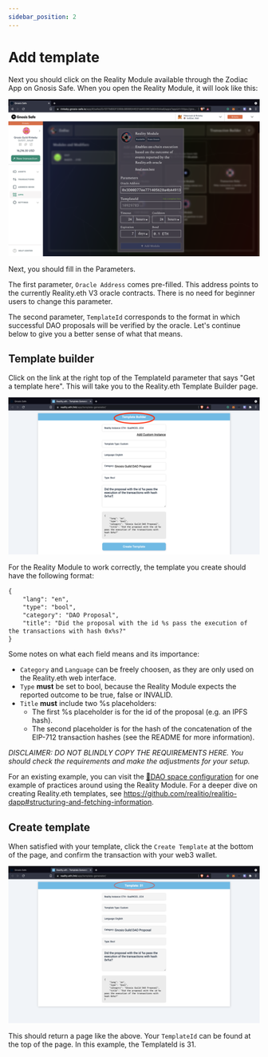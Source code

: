 ```yaml
---
sidebar_position: 2
---
```


# Add template

Next you should click on the Reality Module available through the Zodiac App on Gnosis Safe. When you open the Reality Module, it will look like this:

![Reality Module interface](/img/tutorial/reality_1.png)

Next, you should fill in the Parameters.

The first parameter, `Oracle Address` comes pre-filled. This address points to the currently Reality.eth V3 oracle contracts. There is no need for beginner users to change this parameter.

The second parameter, `TemplateId` corresponds to the format in which successful DAO proposals will be verified by the oracle. Let's continue below to give you a better sense of what that means.

## Template builder

Click on the link at the right top of the TemplateId parameter that says "Get a template here". This will take you to the Reality.eth Template Builder page.

![Reality.eth Template Builder](/img/tutorial/reality_2.png)

For the Reality Module to work correctly, the template you create should have the following format:

```
{
    "lang": "en",
    "type": "bool",
    "category": "DAO Proposal",
    "title": "Did the proposal with the id %s pass the execution of the transactions with hash 0x%s?"
}
```

Some notes on what each field means and its importance: 
* `Category` and `Language` can be freely choosen, as they are only used on the Reality.eth web interface.
* `Type` **must** be set to bool, because the Reality Module expects the reported outcome to be true, false or INVALID.
* `Title` **must** include two %s placeholders:
    * The first %s placeholder is for the id of the proposal (e.g. an IPFS hash).
    * The second placeholder is for the hash of the concatenation of the EIP-712 transaction hashes (see the README for more information).

_DISCLAIMER: DO NOT BLINDLY COPY THE REQUIREMENTS HERE. You should check the requirements and make the adjustments for your setup._

For an existing example, you can visit the [🍯DAO space configuration](https://cloudflare-ipfs.com/ipfs/QmahDCSkdED9BLZ3VtH6aJ8P5TmvMYEfA7fJa4hGsvEpi2/) for one example of practices around using the Reality Module. For a deeper dive on creating Reality.eth templates, see https://github.com/realitio/realitio-dapp#structuring-and-fetching-information.

## Create template

When satisfied with your template, click the `Create Template` at the bottom of the page, and confirm the transaction with your web3 wallet.

![Reality.eth Template Example](/img/tutorial/reality_3.png)

This should return a page like the above. Your `TemplateId` can be found at the top of the page. In this example, the TemplateId is 31.

